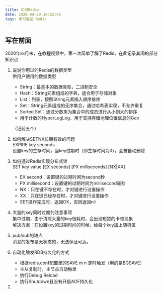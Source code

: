 ```yaml
---
title: 初识Redis
date: 2020-04-20 19:53:45
tags: 学习笔记·Redis  
---
```

## 写在前面   
2020年四月末，在教程视频中，第一次简单了解了Redis，在此记录其间的部分知识点  

<!-- more -->  
1. 说说你用过的Redis的数据类型  
供用户使用的数据类型  
    - String：最基本的数据类型，二进制安全  
    - Hash：String元素组成的字典，适合用于存储对象  
    - List：列表，按照String元素插入顺序排序  
    - Set：String元素组成的无序集合，通过哈希表实现，不允许重复  
    - Sorted Set：通过分数来为集合中的成员进行从小到大的排序
    - 用于计数的HyperLogLog，用于支持存储地理位置信息的Geo 

    （记前五个）  

2. 如何解决SETNX长期有效的问题  
EXPIRE key seconds  
设置key的生存时间，当key过期时（即生存时间为0），会被自动删除  

3. 如何通过Redis实现分布式锁  
SET key value [EX seconds] [PX milliseconds] [NX|XX]  
    - EX second：设置键的过期时间为second秒  
    - PX millisecond：设置键的过期时间为millisecond毫秒  
    - NX：只在键不存在时，才对键进行设置操作  
    - XX：只在键已经存在时，才对键进行设置操作  
    - SET操作完成时，返回OK，否则返回nil  

4. 大量的key同时过期的注意事项  
集中过期，由于清除大量的key很耗时，会出现短暂的卡顿现象  
解决方案：在设置key的过期时间的时候，给每个key加上随机值  

5. pub/sub的缺点  
消息的发布是无状态的，无法保证可达。  

6. 自动化触发RDB持久化的方式  
    - 根据redis.conf配置里的SAVE m n 定时触发（用的是BGSAVE）  
    - 主从复制时，主节点自动触发  
    - 执行Debug Reload  
    - 执行Shutdown且没有开启AOF持久化  

7. 